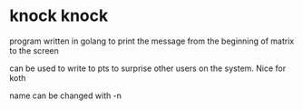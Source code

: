 # knock knock

program written in golang to print the message from the beginning of matrix to the screen

can be used to write to pts to surprise other users on the system. Nice for koth

name can be changed with -n
